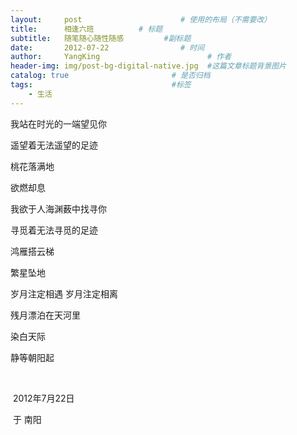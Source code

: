 ```yaml
---
layout:     post   				      # 使用的布局（不需要改）
title:      相逢六班 		  # 标题 
subtitle:   随笔随心随性随感         #副标题
date:       2012-07-22 				  # 时间
author:     YangKing 						# 作者
header-img: img/post-bg-digital-native.jpg 	#这篇文章标题背景图片
catalog: true 						# 是否归档
tags:								#标签
    - 生活
---
```


我站在时光的一端望见你

遥望着无法遥望的足迹

桃花落满地

欲燃却息

我欲于人海渊薮中找寻你

寻觅着无法寻觅的足迹

鸿雁搭云梯

繁星坠地

岁月注定相遇 岁月注定相离

残月漂泊在天河里

染白天际

静等朝阳起

​                                 



​                                                                                                                                         2012年7月22日

​                                                                                                                                                于 南阳